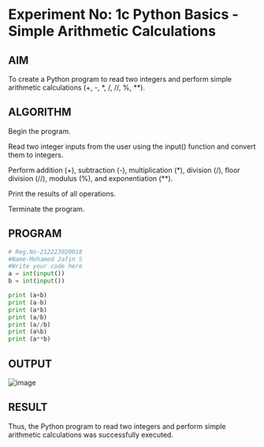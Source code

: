 # Experiment No: 1c Python Basics - Simple Arithmetic Calculations

## AIM
To create a Python program to read two integers and perform simple arithmetic calculations (+, -, *, /, //, %, **).


## ALGORITHM
Begin the program.

Read two integer inputs from the user using the input() function and convert them to integers.

Perform addition (+), subtraction (-), multiplication (*), division (/), floor division (//), modulus (%), and exponentiation (**).

Print the results of all operations.

Terminate the program.

## PROGRAM
```python
# Reg.No-212223020018
#Name-Mohamed Jafin S
#Write your code here
a = int(input())
b = int(input())

print (a+b)
print (a-b)
print (a*b)
print (a/b)
print (a//b)
print (a%b)
print (a**b)

```

## OUTPUT
![image](https://github.com/user-attachments/assets/041d34eb-df54-4ea5-b355-251196e66a86)


## RESULT
Thus, the Python program to read two integers and perform simple arithmetic calculations was successfully executed.
